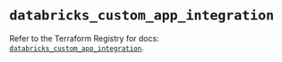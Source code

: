 # `databricks_custom_app_integration`

Refer to the Terraform Registry for docs: [`databricks_custom_app_integration`](https://registry.terraform.io/providers/databricks/databricks/1.88.0/docs/resources/custom_app_integration).
